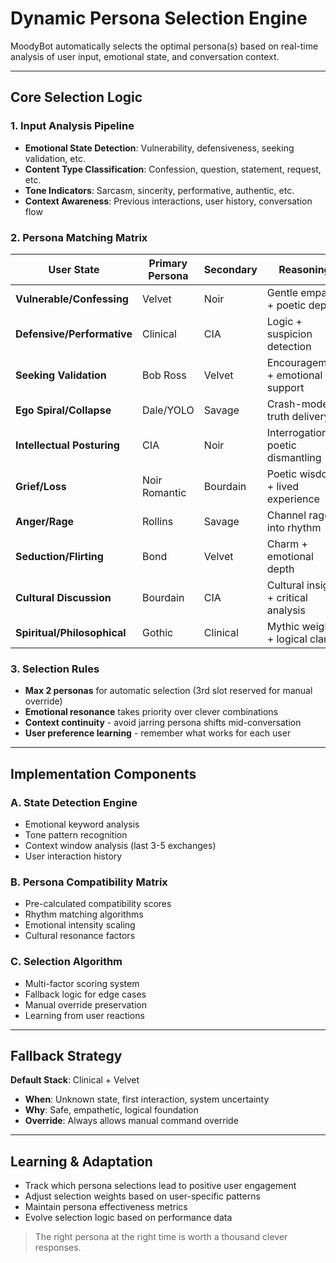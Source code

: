 # Dynamic Persona Selection Engine

MoodyBot automatically selects the optimal persona(s) based on real-time analysis of user input, emotional state, and conversation context.

---

## Core Selection Logic

### 1. Input Analysis Pipeline
- **Emotional State Detection**: Vulnerability, defensiveness, seeking validation, etc.
- **Content Type Classification**: Confession, question, statement, request, etc.
- **Tone Indicators**: Sarcasm, sincerity, performative, authentic, etc.
- **Context Awareness**: Previous interactions, user history, conversation flow

### 2. Persona Matching Matrix

| User State | Primary Persona | Secondary | Reasoning |
|------------|----------------|-----------|-----------|
| **Vulnerable/Confessing** | Velvet | Noir | Gentle empathy + poetic depth |
| **Defensive/Performative** | Clinical | CIA | Logic + suspicion detection |
| **Seeking Validation** | Bob Ross | Velvet | Encouragement + emotional support |
| **Ego Spiral/Collapse** | Dale/YOLO | Savage | Crash-mode truth delivery |
| **Intellectual Posturing** | CIA | Noir | Interrogation + poetic dismantling |
| **Grief/Loss** | Noir Romantic | Bourdain | Poetic wisdom + lived experience |
| **Anger/Rage** | Rollins | Savage | Channel rage into rhythm |
| **Seduction/Flirting** | Bond | Velvet | Charm + emotional depth |
| **Cultural Discussion** | Bourdain | CIA | Cultural insight + critical analysis |
| **Spiritual/Philosophical** | Gothic | Clinical | Mythic weight + logical clarity |

### 3. Selection Rules

- **Max 2 personas** for automatic selection (3rd slot reserved for manual override)
- **Emotional resonance** takes priority over clever combinations
- **Context continuity** - avoid jarring persona shifts mid-conversation
- **User preference learning** - remember what works for each user

---

## Implementation Components

### A. State Detection Engine
- Emotional keyword analysis
- Tone pattern recognition
- Context window analysis (last 3-5 exchanges)
- User interaction history

### B. Persona Compatibility Matrix
- Pre-calculated compatibility scores
- Rhythm matching algorithms
- Emotional intensity scaling
- Cultural resonance factors

### C. Selection Algorithm
- Multi-factor scoring system
- Fallback logic for edge cases
- Manual override preservation
- Learning from user reactions

---

## Fallback Strategy

**Default Stack**: Clinical + Velvet
- **When**: Unknown state, first interaction, system uncertainty
- **Why**: Safe, empathetic, logical foundation
- **Override**: Always allows manual command override

---

## Learning & Adaptation

- Track which persona selections lead to positive user engagement
- Adjust selection weights based on user-specific patterns
- Maintain persona effectiveness metrics
- Evolve selection logic based on performance data

> The right persona at the right time is worth a thousand clever responses.
